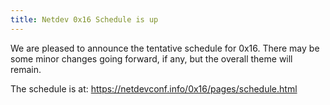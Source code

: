 ```yaml
---
title: Netdev 0x16 Schedule is up
---
```


We are pleased to announce the tentative schedule for 0x16. There may be some minor changes going forward, if any, but the overall theme will remain.

The schedule is at:
<a href="/pages/schedule.html">https://netdevconf.info/0x16/pages/schedule.html</a>
